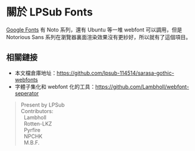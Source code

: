 # 關於 LPSub Fonts

[Google Fonts](https://developers.google.com/fonts/docs/getting_started) 有 Noto 系列，還有 Ubuntu 等一堆 webfont 可以調用，但是 Notorious Sans 系列在瀏覽器裏面渲染效果沒有更紗好，所以就有了這個項目。

## 相關鏈接

- 本文檔倉庫地址：<https://github.com/lpsub-114514/sarasa-gothic-webfonts>
- 字體子集化和 webfont 化的工具：<https://github.com/Lambholl/webfont-seperator>

> Present by LPSub<br>
> Contributors: <br>
>&nbsp;&nbsp;Lambholl<br>
>&nbsp;&nbsp;Rotten-LKZ<br>
>&nbsp;&nbsp;Pyrfire<br>
>&nbsp;&nbsp;NPCHK<br>
>&nbsp;&nbsp;M.B.F.